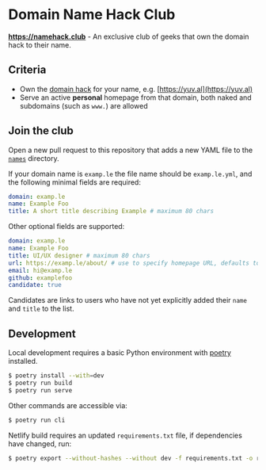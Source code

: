 # Domain Name Hack Club

**https://namehack.club** - An exclusive club of geeks that own the domain hack to their name.

## Criteria

- Own the [domain hack](https://en.wikipedia.org/wiki/Domain_hack) for your name, e.g. [https://yuv.al](https://yuv.al)
- Serve an active **personal** homepage from that domain, both naked and subdomains (such as `www.`) are allowed

## Join the club

Open a new pull request to this repository that adds a new YAML file to the [`names`](names) directory.

If your domain name is `examp.le` the file name should be `examp.le.yml`, and the following minimal fields are required:

```yaml
domain: examp.le
name: Example Foo
title: A short title describing Example # maximum 80 chars
```

Other optional fields are supported:

```yaml
domain: examp.le
name: Example Foo
title: UI/UX designer # maximum 80 chars
url: https://examp.le/about/ # use to specify homepage URL, defaults to https://examp.le
email: hi@examp.le
github: examplefoo
candidate: true
```

Candidates are links to users who have not yet explicitly added their `name` and `title` to the list.

## Development

Local development requires a basic Python environment with [poetry](https://python-poetry.org/docs//) installed.

```bash
$ poetry install --with=dev
$ poetry run build
$ poetry run serve
```

Other commands are accessible via:

```bash
$ poetry run cli
```

Netlify build requires an updated `requirements.txt` file, if dependencies have changed, run:

```bash
$ poetry export --without-hashes --without dev -f requirements.txt -o requirements.txt
```
